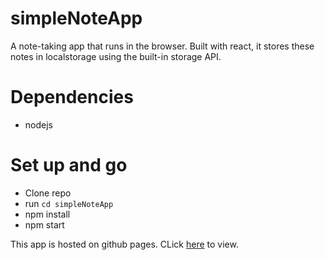 # simpleNoteApp

A note-taking app that runs in the browser. Built with react, it stores these notes in localstorage using the built-in storage API.

# Dependencies
- nodejs

# Set up and go
- Clone repo
- run `cd simpleNoteApp`
- npm install
- npm start

This app is hosted on github pages. CLick [here](https://toritsejufo.github.io/simpleNoteApp/?) to view.
